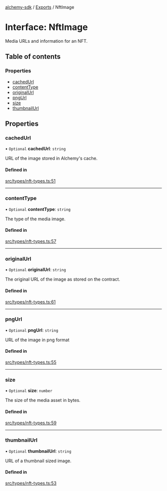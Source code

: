 [alchemy-sdk](../README.md) / [Exports](../modules.md) / NftImage

# Interface: NftImage

Media URLs and information for an NFT.

## Table of contents

### Properties

- [cachedUrl](NftImage.md#cachedurl)
- [contentType](NftImage.md#contenttype)
- [originalUrl](NftImage.md#originalurl)
- [pngUrl](NftImage.md#pngurl)
- [size](NftImage.md#size)
- [thumbnailUrl](NftImage.md#thumbnailurl)

## Properties

### cachedUrl

• `Optional` **cachedUrl**: `string`

URL of the image stored in Alchemy's cache.

#### Defined in

[src/types/nft-types.ts:51](https://github.com/alchemyplatform/alchemy-sdk-js/blob/6dc36f9/src/types/nft-types.ts#L51)

___

### contentType

• `Optional` **contentType**: `string`

The type of the media image.

#### Defined in

[src/types/nft-types.ts:57](https://github.com/alchemyplatform/alchemy-sdk-js/blob/6dc36f9/src/types/nft-types.ts#L57)

___

### originalUrl

• `Optional` **originalUrl**: `string`

The original URL of the image as stored on the contract.

#### Defined in

[src/types/nft-types.ts:61](https://github.com/alchemyplatform/alchemy-sdk-js/blob/6dc36f9/src/types/nft-types.ts#L61)

___

### pngUrl

• `Optional` **pngUrl**: `string`

URL of the image in png format

#### Defined in

[src/types/nft-types.ts:55](https://github.com/alchemyplatform/alchemy-sdk-js/blob/6dc36f9/src/types/nft-types.ts#L55)

___

### size

• `Optional` **size**: `number`

The size of the media asset in bytes.

#### Defined in

[src/types/nft-types.ts:59](https://github.com/alchemyplatform/alchemy-sdk-js/blob/6dc36f9/src/types/nft-types.ts#L59)

___

### thumbnailUrl

• `Optional` **thumbnailUrl**: `string`

URL of a thumbnail sized image.

#### Defined in

[src/types/nft-types.ts:53](https://github.com/alchemyplatform/alchemy-sdk-js/blob/6dc36f9/src/types/nft-types.ts#L53)
